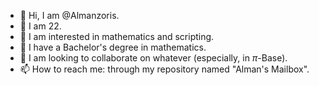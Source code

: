 - 👋 Hi, I am @Almanzoris.
- 🧮 I am 22.
- 👀 I am interested in mathematics and scripting.
- 🌱 I have a Bachelor's degree in mathematics.
- 💞️ I am looking to collaborate on whatever (especially, in $\pi$-Base).
- 📫 How to reach me: through my repository named "Alman's Mailbox".

<!---
Almanzoris/Almanzoris is a ✨ special ✨ repository because its `README.md` (this file) appears on your GitHub profile.
You can click the Preview link to take a look at your changes.
--->
